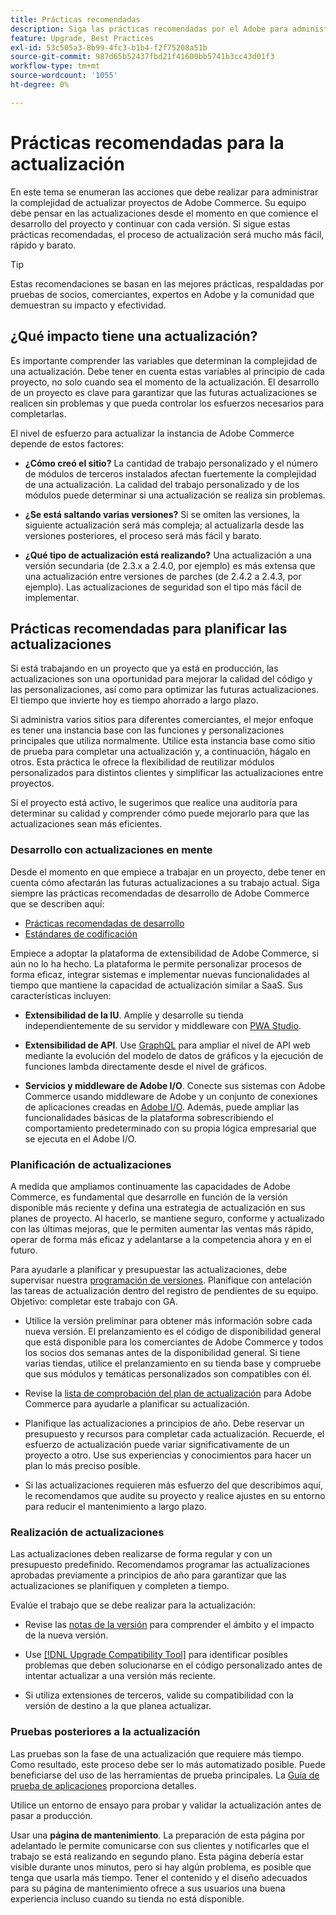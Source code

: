 ```yaml
---
title: Prácticas recomendadas
description: Siga las prácticas recomendadas por el Adobe para administrar el proceso de actualización de sus proyectos de Adobe Commerce.
feature: Upgrade, Best Practices
exl-id: 53c505a3-8b99-4fc3-b1b4-f2f75208a51b
source-git-commit: 987d65b52437fbd21f41600bb5741b3cc43d01f3
workflow-type: tm+mt
source-wordcount: '1055'
ht-degree: 0%

---
```


# Prácticas recomendadas para la actualización

En este tema se enumeran las acciones que debe realizar para administrar la complejidad de actualizar proyectos de Adobe Commerce. Su equipo debe pensar en las actualizaciones desde el momento en que comience el desarrollo del proyecto y continuar con cada versión. Si sigue estas prácticas recomendadas, el proceso de actualización será mucho más fácil, rápido y barato.

>[!TIP]
>
>Estas recomendaciones se basan en las mejores prácticas, respaldadas por pruebas de socios, comerciantes, expertos en Adobe y la comunidad que demuestran su impacto y efectividad.

## ¿Qué impacto tiene una actualización?

Es importante comprender las variables que determinan la complejidad de una actualización. Debe tener en cuenta estas variables al principio de cada proyecto, no solo cuando sea el momento de la actualización. El desarrollo de un proyecto es clave para garantizar que las futuras actualizaciones se realicen sin problemas y que pueda controlar los esfuerzos necesarios para completarlas.

El nivel de esfuerzo para actualizar la instancia de Adobe Commerce depende de estos factores:

- **¿Cómo creó el sitio?** La cantidad de trabajo personalizado y el número de módulos de terceros instalados afectan fuertemente la complejidad de una actualización. La calidad del trabajo personalizado y de los módulos puede determinar si una actualización se realiza sin problemas.

- **¿Se está saltando varias versiones?** Si se omiten las versiones, la siguiente actualización será más compleja; al actualizarla desde las versiones posteriores, el proceso será más fácil y barato.

- **¿Qué tipo de actualización está realizando?** Una actualización a una versión secundaria (de 2.3.x a 2.4.0, por ejemplo) es más extensa que una actualización entre versiones de parches (de 2.4.2 a 2.4.3, por ejemplo). Las actualizaciones de seguridad son el tipo más fácil de implementar.

## Prácticas recomendadas para planificar las actualizaciones

Si está trabajando en un proyecto que ya está en producción, las actualizaciones son una oportunidad para mejorar la calidad del código y las personalizaciones, así como para optimizar las futuras actualizaciones. El tiempo que invierte hoy es tiempo ahorrado a largo plazo.

Si administra varios sitios para diferentes comerciantes, el mejor enfoque es tener una instancia base con las funciones y personalizaciones principales que utiliza normalmente. Utilice esta instancia base como sitio de prueba para completar una actualización y, a continuación, hágalo en otros. Esta práctica le ofrece la flexibilidad de reutilizar módulos personalizados para distintos clientes y simplificar las actualizaciones entre proyectos.

Si el proyecto está activo, le sugerimos que realice una auditoría para determinar su calidad y comprender cómo puede mejorarlo para que las actualizaciones sean más eficientes.

### Desarrollo con actualizaciones en mente

Desde el momento en que empiece a trabajar en un proyecto, debe tener en cuenta cómo afectarán las futuras actualizaciones a su trabajo actual. Siga siempre las prácticas recomendadas de desarrollo de Adobe Commerce que se describen aquí:

- [Prácticas recomendadas de desarrollo](https://developer.adobe.com/commerce/php/best-practices/)
- [Estándares de codificación](https://developer.adobe.com/commerce/php/coding-standards/)

Empiece a adoptar la plataforma de extensibilidad de Adobe Commerce, si aún no lo ha hecho. La plataforma le permite personalizar procesos de forma eficaz, integrar sistemas e implementar nuevas funcionalidades al tiempo que mantiene la capacidad de actualización similar a SaaS. Sus características incluyen:

- **Extensibilidad de la IU**. Amplíe y desarrolle su tienda independientemente de su servidor y middleware con [PWA Studio](https://developer.adobe.com/commerce/pwa-studio/).

- **Extensibilidad de API**. Use [GraphQL](https://developer.adobe.com/commerce/webapi/graphql/index.html) para ampliar el nivel de API web mediante la evolución del modelo de datos de gráficos y la ejecución de funciones lambda directamente desde el nivel de gráficos.

- **Servicios y middleware de Adobe I/O**. Conecte sus sistemas con Adobe Commerce usando middleware de Adobe y un conjunto de conexiones de aplicaciones creadas en [Adobe I/O](https://www.adobe.io/). Además, puede ampliar las funcionalidades básicas de la plataforma sobrescribiendo el comportamiento predeterminado con su propia lógica empresarial que se ejecuta en el Adobe I/O.

### Planificación de actualizaciones

A medida que ampliamos continuamente las capacidades de Adobe Commerce, es fundamental que desarrolle en función de la versión disponible más reciente y defina una estrategia de actualización en sus planes de proyecto. Al hacerlo, se mantiene seguro, conforme y actualizado con las últimas mejoras, que le permiten aumentar las ventas más rápido, operar de forma más eficaz y adelantarse a la competencia ahora y en el futuro.

Para ayudarle a planificar y presupuestar las actualizaciones, debe supervisar nuestra [programación de versiones](https://experienceleague.adobe.com/es/docs/commerce-operations/release/planning/schedule). Planifique con antelación las tareas de actualización dentro del registro de pendientes de su equipo. Objetivo: completar este trabajo con GA.

- Utilice la versión preliminar para obtener más información sobre cada nueva versión. El prelanzamiento es el código de disponibilidad general que está disponible para los comerciantes de Adobe Commerce y todos los socios dos semanas antes de la disponibilidad general. Si tiene varias tiendas, utilice el prelanzamiento en su tienda base y compruebe que sus módulos y temáticas personalizados son compatibles con él.

- Revise la [lista de comprobación del plan de actualización](https://support.magento.com/hc/en-us/articles/360057968951) para Adobe Commerce para ayudarle a planificar su actualización.

- Planifique las actualizaciones a principios de año. Debe reservar un presupuesto y recursos para completar cada actualización. Recuerde, el esfuerzo de actualización puede variar significativamente de un proyecto a otro. Use sus experiencias y conocimientos para hacer un plan lo más preciso posible.

- Si las actualizaciones requieren más esfuerzo del que describimos aquí, le recomendamos que audite su proyecto y realice ajustes en su entorno para reducir el mantenimiento a largo plazo.

### Realización de actualizaciones

Las actualizaciones deben realizarse de forma regular y con un presupuesto predefinido. Recomendamos programar las actualizaciones aprobadas previamente a principios de año para garantizar que las actualizaciones se planifiquen y completen a tiempo.

Evalúe el trabajo que se debe realizar para la actualización:

- Revise las [notas de la versión](https://experienceleague.adobe.com/es/docs/commerce-operations/release/notes/overview) para comprender el ámbito y el impacto de la nueva versión.

- Use [[!DNL Upgrade Compatibility Tool]](../upgrade-compatibility-tool/overview.md) para identificar posibles problemas que deben solucionarse en el código personalizado antes de intentar actualizar a una versión más reciente.

- Si utiliza extensiones de terceros, valide su compatibilidad con la versión de destino a la que planea actualizar.

### Pruebas posteriores a la actualización

Las pruebas son la fase de una actualización que requiere más tiempo. Como resultado, este proceso debe ser lo más automatizado posible. Puede beneficiarse del uso de las herramientas de prueba principales. La [Guía de prueba de aplicaciones](https://developer.adobe.com/commerce/testing/guide/) proporciona detalles.

Utilice un entorno de ensayo para probar y validar la actualización antes de pasar a producción.

Usar una **página de mantenimiento**. La preparación de esta página por adelantado le permite comunicarse con sus clientes y notificarles que el trabajo se está realizando en segundo plano. Esta página debería estar visible durante unos minutos, pero si hay algún problema, es posible que tenga que usarla más tiempo. Tener el contenido y el diseño adecuados para su página de mantenimiento ofrece a sus usuarios una buena experiencia incluso cuando su tienda no está disponible.
